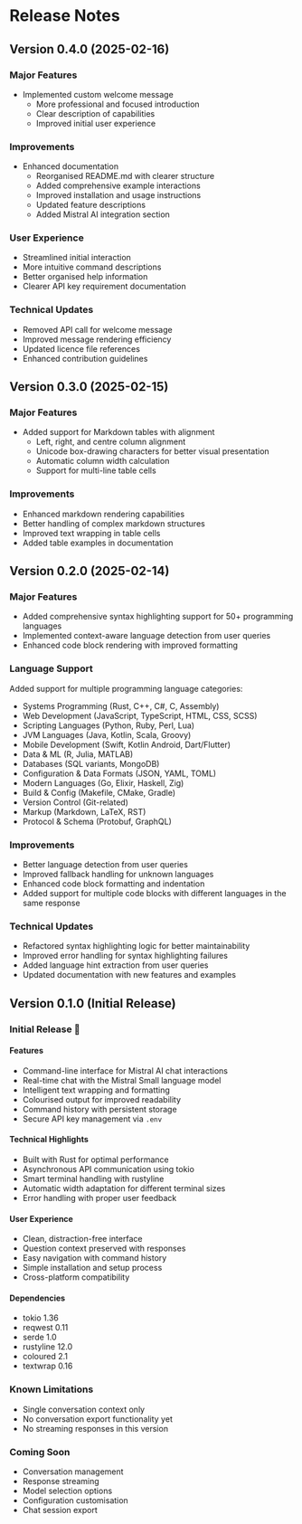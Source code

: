 # Release Notes

## Version 0.4.0 (2025-02-16)

### Major Features
- Implemented custom welcome message
  - More professional and focused introduction
  - Clear description of capabilities
  - Improved initial user experience

### Improvements
- Enhanced documentation
  - Reorganised README.md with clearer structure
  - Added comprehensive example interactions
  - Improved installation and usage instructions
  - Updated feature descriptions
  - Added Mistral AI integration section

### User Experience
- Streamlined initial interaction
- More intuitive command descriptions
- Better organised help information
- Clearer API key requirement documentation

### Technical Updates
- Removed API call for welcome message
- Improved message rendering efficiency
- Updated licence file references
- Enhanced contribution guidelines

## Version 0.3.0 (2025-02-15)

### Major Features
- Added support for Markdown tables with alignment
  - Left, right, and centre column alignment
  - Unicode box-drawing characters for better visual presentation
  - Automatic column width calculation
  - Support for multi-line table cells

### Improvements
- Enhanced markdown rendering capabilities
- Better handling of complex markdown structures
- Improved text wrapping in table cells
- Added table examples in documentation

## Version 0.2.0 (2025-02-14)

### Major Features
- Added comprehensive syntax highlighting support for 50+ programming languages
- Implemented context-aware language detection from user queries
- Enhanced code block rendering with improved formatting

### Language Support
Added support for multiple programming language categories:
- Systems Programming (Rust, C++, C#, C, Assembly)
- Web Development (JavaScript, TypeScript, HTML, CSS, SCSS)
- Scripting Languages (Python, Ruby, Perl, Lua)
- JVM Languages (Java, Kotlin, Scala, Groovy)
- Mobile Development (Swift, Kotlin Android, Dart/Flutter)
- Data & ML (R, Julia, MATLAB)
- Databases (SQL variants, MongoDB)
- Configuration & Data Formats (JSON, YAML, TOML)
- Modern Languages (Go, Elixir, Haskell, Zig)
- Build & Config (Makefile, CMake, Gradle)
- Version Control (Git-related)
- Markup (Markdown, LaTeX, RST)
- Protocol & Schema (Protobuf, GraphQL)

### Improvements
- Better language detection from user queries
- Improved fallback handling for unknown languages
- Enhanced code block formatting and indentation
- Added support for multiple code blocks with different languages in the same response

### Technical Updates
- Refactored syntax highlighting logic for better maintainability
- Improved error handling for syntax highlighting failures
- Added language hint extraction from user queries
- Updated documentation with new features and examples

## Version 0.1.0 (Initial Release)

### Initial Release 🚀

#### Features
- Command-line interface for Mistral AI chat interactions
- Real-time chat with the Mistral Small language model
- Intelligent text wrapping and formatting
- Colourised output for improved readability
- Command history with persistent storage
- Secure API key management via `.env`

#### Technical Highlights
- Built with Rust for optimal performance
- Asynchronous API communication using tokio
- Smart terminal handling with rustyline
- Automatic width adaptation for different terminal sizes
- Error handling with proper user feedback

#### User Experience
- Clean, distraction-free interface
- Question context preserved with responses
- Easy navigation with command history
- Simple installation and setup process
- Cross-platform compatibility

#### Dependencies
- tokio 1.36
- reqwest 0.11
- serde 1.0
- rustyline 12.0
- coloured 2.1
- textwrap 0.16

### Known Limitations
- Single conversation context only
- No conversation export functionality yet
- No streaming responses in this version

### Coming Soon
- Conversation management
- Response streaming
- Model selection options
- Configuration customisation
- Chat session export 
